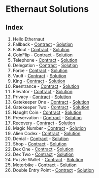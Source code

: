 # Ethernaut Solutions

## Index
1. Hello Ethernaut
2. Fallback - [Contract](https://github.com/nicobevilacqua/EthernautSolutions/blob/master/contracts/Challenges/Fallback.sol) - [Solution](https://github.com/nicobevilacqua/EthernautSolutions/blob/master/test/02-Fallback.test.ts)
3. Fallout - [Contract](https://github.com/nicobevilacqua/EthernautSolutions/blob/master/contracts/Challenges/Fallout.sol) - [Solution](https://github.com/nicobevilacqua/EthernautSolutions/blob/master/test/03-Fallout.test.ts)
4. CoinFlip - [Contract](https://github.com/nicobevilacqua/EthernautSolutions/blob/master/contracts/Challenges/CoinFlip.sol) - [Solution](https://github.com/nicobevilacqua/EthernautSolutions/blob/master/test/04-Conflip.test.ts)
5. Telephone - [Contract](https://github.com/nicobevilacqua/EthernautSolutions/blob/master/contracts/Challenges/Telephone.sol) - [Solution](https://github.com/nicobevilacqua/EthernautSolutions/blob/master/test/05-Telephone.test.ts)
6. Delegation - [Contract](https://github.com/nicobevilacqua/EthernautSolutions/blob/master/contracts/Challenges/Delegation.sol) - [Solution](https://github.com/nicobevilacqua/EthernautSolutions/blob/master/test/06-Delegation.test.ts)
7. Force - [Contract](https://github.com/nicobevilacqua/EthernautSolutions/blob/master/contracts/Challenges/Force.sol) - [Solution](https://github.com/nicobevilacqua/EthernautSolutions/blob/master/test/07-Force.test.ts)
8. Vault - [Contract](https://github.com/nicobevilacqua/EthernautSolutions/blob/master/contracts/Challenges/Vault.sol) - [Solution](https://github.com/nicobevilacqua/EthernautSolutions/blob/master/test/08-Vault.test.ts)
9. King - [Contract](https://github.com/nicobevilacqua/EthernautSolutions/blob/master/contracts/Challenges/King.sol) - [Solution](https://github.com/nicobevilacqua/EthernautSolutions/blob/master/test/09-King.test.ts)
10. Reentrance - [Contract](https://github.com/nicobevilacqua/EthernautSolutions/blob/master/contracts/Challenges/Reentrance.sol) - [Solution](https://github.com/nicobevilacqua/EthernautSolutions/blob/master/test/10-Reentrance.test.ts)
11. Elevator - [Contract](https://github.com/nicobevilacqua/EthernautSolutions/blob/master/contracts/Challenges/Elevator.sol) - [Solution](https://github.com/nicobevilacqua/EthernautSolutions/blob/master/test/11-Elevator.test.ts)
12. Privacy - [Contract](https://github.com/nicobevilacqua/EthernautSolutions/blob/master/contracts/Challenges/Privacy.sol) - [Solution](https://github.com/nicobevilacqua/EthernautSolutions/blob/master/test/12-Privacy.test.ts)
13. Gatekeeper One - [Contract](https://github.com/nicobevilacqua/EthernautSolutions/blob/master/contracts/Challenges/GateKeeperOne.sol) - [Solution](https://github.com/nicobevilacqua/EthernautSolutions/blob/master/test/13-GateKeeperOne.test.ts)
14. Gatekeeper Two - [Contract](https://github.com/nicobevilacqua/EthernautSolutions/blob/master/contracts/Challenges/GateKeeperTwo.sol) - [Solution](https://github.com/nicobevilacqua/EthernautSolutions/blob/master/test/14-GateKeeperTwo.test.ts)
15. Naught Coin - [Contract](https://github.com/nicobevilacqua/EthernautSolutions/blob/master/contracts/Challenges/NaughtCoin.sol) - [Solution](https://github.com/nicobevilacqua/EthernautSolutions/blob/master/test/15-NaughtCoin.test.ts)
16. Preservation - [Contract](https://github.com/nicobevilacqua/EthernautSolutions/blob/master/contracts/Challenges/Preservation.sol) - [Solution](https://github.com/nicobevilacqua/EthernautSolutions/blob/master/test/16-Preservation.test.ts)
17. Recovery - [Contract](https://github.com/nicobevilacqua/EthernautSolutions/blob/master/contracts/Challenges/Recovery.sol) - [Solution](https://github.com/nicobevilacqua/EthernautSolutions/blob/master/test/17-Recovery.test.ts)
18. Magic Number - [Contract](https://github.com/nicobevilacqua/EthernautSolutions/blob/master/contracts/Challenges/MagicNumber.sol) - [Solution](https://github.com/nicobevilacqua/EthernautSolutions/blob/master/test/18-MagicNumber.test.ts)
19. Alien Codex - [Contract](https://github.com/nicobevilacqua/EthernautSolutions/blob/master/contracts/Challenges/AlienCodex.sol) - [Solution](https://github.com/nicobevilacqua/EthernautSolutions/blob/master/test/19-AlienCodex.test.ts)
20. Denial - [Contract](https://github.com/nicobevilacqua/EthernautSolutions/blob/master/contracts/Challenges/Denial.sol) - [Solution](https://github.com/nicobevilacqua/EthernautSolutions/blob/master/test/20-Denial.test.ts)
21. Shop - [Contract](https://github.com/nicobevilacqua/EthernautSolutions/blob/master/contracts/Challenges/Shop.sol) - [Solution](https://github.com/nicobevilacqua/EthernautSolutions/blob/master/test/21-Shop.test.ts)
22. Dex One - [Contract](https://github.com/nicobevilacqua/EthernautSolutions/blob/master/contracts/Challenges/DexOne.sol) - [Solution](https://github.com/nicobevilacqua/EthernautSolutions/blob/master/test/22-DexOne.test.ts)
23. Dex Two - [Contract](https://github.com/nicobevilacqua/EthernautSolutions/blob/master/contracts/Challenges/DexTwo.sol) - [Solution](https://github.com/nicobevilacqua/EthernautSolutions/blob/master/test/23-DexTwo.test.ts)
24. Puzzle Wallet - [Contract](https://github.com/nicobevilacqua/EthernautSolutions/blob/master/contracts/Challenges/PuzzleWallet.sol) - [Solution](https://github.com/nicobevilacqua/EthernautSolutions/blob/master/test/24-PuzzleWallet.test.ts)
25. Motorbike - [Contract](https://github.com/nicobevilacqua/EthernautSolutions/blob/master/contracts/Challenges/Motorbike.sol) - [Solution](https://github.com/nicobevilacqua/EthernautSolutions/blob/master/test/25-Motorbike.test.ts)
26. Double Entry Point - [Contract](https://github.com/nicobevilacqua/EthernautSolutions/blob/master/contracts/Challenges/DoubleEntryPoint.sol) - [Solution](https://github.com/nicobevilacqua/EthernautSolutions/blob/master/test/26-DoubleEntryPoint.test.ts)
